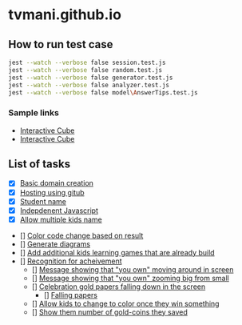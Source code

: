 # tvmani.github.io

## How to run test case
```bash
jest --watch --verbose false session.test.js
jest --watch --verbose false random.test.js
jest --watch --verbose false generator.test.js
jest --watch --verbose false analyzer.test.js
jest --watch --verbose false model\AnswerTips.test.js
```

### Sample links
* [Interactive Cube](https://github.com/tvmani/tvmani.github.io/blob/master/interactive_cube.html)
* [Interactive Cube](https://htmlpreview.github.io/?https://github.com/tvmani/tvmani.github.io/blob/master/interactive_cube.html)

## List of tasks

- [x] [Basic domain creation](https://dhinamorumurai.info/)
- [x] [Hosting using gitub](https://dhinamorumurai.info/)
- [x] [Student name]()
- [X] [Indepdenent Javascript]()
- [X] [Allow multiple kids name]()
- [] [Color code change based on result]()
- [] [Generate diagrams]()
- [] [Add additional kids learning games that are already build]()
- [] [Recognition for acheivement]()
  - [] [Message showing that "you own" moving around in screen]()
  - [] [Message showing that "you own" zooming big from small]()
  - [] [Celebration gold papers falling down in the screen]()
    - [] [Falling papers](https://www.cssscript.com/demo/confetti-falling-animation/)
  - [] [Allow kids to change to color once they win something]()
  - [] [Show them number of gold-coins they saved]()
